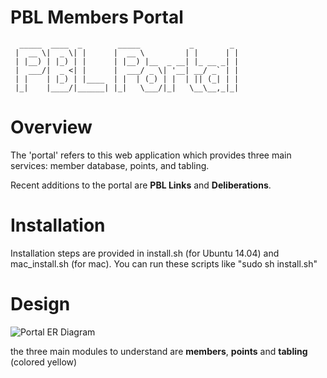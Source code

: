 # PBL Members Portal
```
  _____  ____  _        _____           _        _ 
 |  __ \|  _ \| |      |  __ \         | |      | |
 | |__) | |_) | |      | |__) |__  _ __| |_ __ _| |
 |  ___/|  _ <| |      |  ___/ _ \| '__| __/ _` | |
 | |    | |_) | |____  | |  | (_) | |  | || (_| | |
 |_|    |____/|______| |_|   \___/|_|   \__\__,_|_|
```

# Overview

The 'portal' refers to this web application which provides three main services: member database, points, and tabling. 

Recent additions to the portal are __PBL Links__ and __Deliberations__.

# Installation

Installation steps are provided in install.sh (for Ubuntu 14.04) and mac_install.sh (for mac). You can run these scripts like "sudo sh install.sh"


# Design
![Portal ER Diagram](https://github.com/davidbliu/pbl-portal-new/blob/master/documentation/er_diagram.png "Portal ER Diagram")

the three main modules to understand are __members__, __points__ and __tabling__ (colored yellow)

